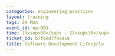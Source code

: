```yaml
---
categories: engineering-practices
layout: training
tags: 2H Mon
event_id: ep-001
time: 19<sup>00</sup> - 21<sup>30</sup>
ticket_id: b7f66d7f9a418
title: Software Development Lifecycle
---
```

